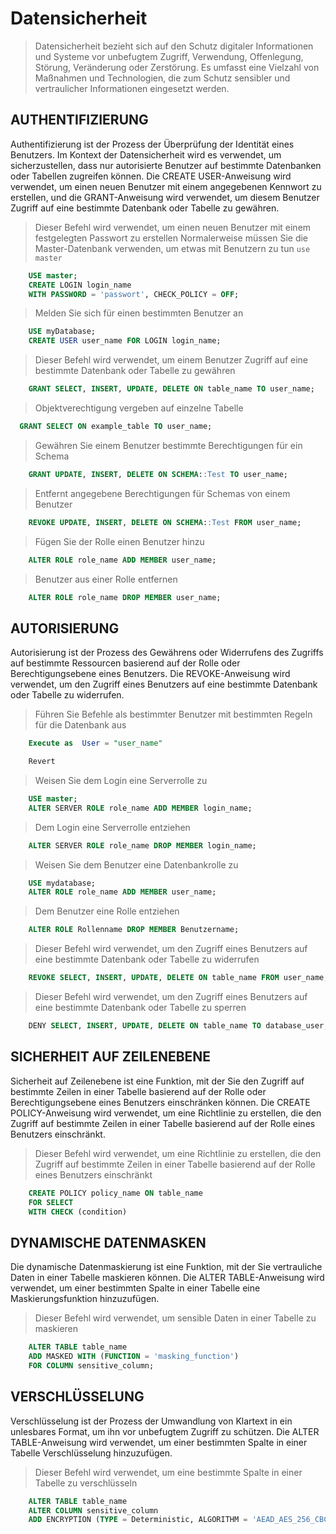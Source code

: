 # Datensicherheit
> Datensicherheit bezieht sich auf den Schutz digitaler Informationen und Systeme vor unbefugtem Zugriff, Verwendung, Offenlegung, Störung, Veränderung oder Zerstörung. Es umfasst eine Vielzahl von Maßnahmen und Technologien, die zum Schutz sensibler und vertraulicher Informationen eingesetzt werden.
## AUTHENTIFIZIERUNG
Authentifizierung ist der Prozess der Überprüfung der Identität eines Benutzers. Im Kontext der Datensicherheit wird es verwendet, um sicherzustellen, dass nur autorisierte Benutzer auf bestimmte Datenbanken oder Tabellen zugreifen können. Die CREATE USER-Anweisung wird verwendet, um einen neuen Benutzer mit einem angegebenen Kennwort zu erstellen, und die GRANT-Anweisung wird verwendet, um diesem Benutzer Zugriff auf eine bestimmte Datenbank oder Tabelle zu gewähren.
> Dieser Befehl wird verwendet, um einen neuen Benutzer mit einem festgelegten Passwort zu erstellen
> Normalerweise müssen Sie die Master-Datenbank verwenden, um etwas mit Benutzern zu tun ```use master```
```SQL
    USE master;
    CREATE LOGIN login_name
    WITH PASSWORD = 'passwort', CHECK_POLICY = OFF;
```
> Melden Sie sich für einen bestimmten Benutzer an
```SQL
    USE myDatabase;
    CREATE USER user_name FOR LOGIN login_name;
```
> Dieser Befehl wird verwendet, um einem Benutzer Zugriff auf eine bestimmte Datenbank oder Tabelle zu gewähren
```SQL
    GRANT SELECT, INSERT, UPDATE, DELETE ON table_name TO user_name;
```
> Objektverechtigung vergeben auf einzelne Tabelle
```sql
  GRANT SELECT ON example_table TO user_name;
```
> Gewähren Sie einem Benutzer bestimmte Berechtigungen für ein Schema
```sql
    GRANT UPDATE, INSERT, DELETE ON SCHEMA::Test TO user_name;
```
> Entfernt angegebene Berechtigungen für Schemas von einem Benutzer
```sql
    REVOKE UPDATE, INSERT, DELETE ON SCHEMA::Test FROM user_name;
```
> Fügen Sie der Rolle einen Benutzer hinzu
```sql
    ALTER ROLE role_name ADD MEMBER user_name;
```
> Benutzer aus einer Rolle entfernen
```sql
    ALTER ROLE role_name DROP MEMBER user_name;
```
## AUTORISIERUNG
Autorisierung ist der Prozess des Gewährens oder Widerrufens des Zugriffs auf bestimmte Ressourcen basierend auf der Rolle oder Berechtigungsebene eines Benutzers. Die REVOKE-Anweisung wird verwendet, um den Zugriff eines Benutzers auf eine bestimmte Datenbank oder Tabelle zu widerrufen.
> Führen Sie Befehle als bestimmter Benutzer mit bestimmten Regeln für die Datenbank aus
```sql
    Execute as  User = "user_name"

    Revert
```
> Weisen Sie dem Login eine Serverrolle zu
```sql
    USE master;
    ALTER SERVER ROLE role_name ADD MEMBER login_name;
```
> Dem Login eine Serverrolle entziehen
```SQL
    ALTER SERVER ROLE role_name DROP MEMBER login_name;
```
> Weisen Sie dem Benutzer eine Datenbankrolle zu
```SQL
    USE mydatabase;
    ALTER ROLE role_name ADD MEMBER user_name;
```
> Dem Benutzer eine Rolle entziehen
```SQL
    ALTER ROLE Rollenname DROP MEMBER Benutzername;
```
> Dieser Befehl wird verwendet, um den Zugriff eines Benutzers auf eine bestimmte Datenbank oder Tabelle zu widerrufen
```SQL
    REVOKE SELECT, INSERT, UPDATE, DELETE ON table_name FROM user_name;
```
> Dieser Befehl wird verwendet, um den Zugriff eines Benutzers auf eine bestimmte Datenbank oder Tabelle zu sperren
```sql
    DENY SELECT, INSERT, UPDATE, DELETE ON table_name TO database_user;
```
## SICHERHEIT AUF ZEILENEBENE
Sicherheit auf Zeilenebene ist eine Funktion, mit der Sie den Zugriff auf bestimmte Zeilen in einer Tabelle basierend auf der Rolle oder Berechtigungsebene eines Benutzers einschränken können. Die CREATE POLICY-Anweisung wird verwendet, um eine Richtlinie zu erstellen, die den Zugriff auf bestimmte Zeilen in einer Tabelle basierend auf der Rolle eines Benutzers einschränkt.
> Dieser Befehl wird verwendet, um eine Richtlinie zu erstellen, die den Zugriff auf bestimmte Zeilen in einer Tabelle basierend auf der Rolle eines Benutzers einschränkt
```sql
    CREATE POLICY policy_name ON table_name
    FOR SELECT
    WITH CHECK (condition)
```
## DYNAMISCHE DATENMASKEN
Die dynamische Datenmaskierung ist eine Funktion, mit der Sie vertrauliche Daten in einer Tabelle maskieren können. Die ALTER TABLE-Anweisung wird verwendet, um einer bestimmten Spalte in einer Tabelle eine Maskierungsfunktion hinzuzufügen.
> Dieser Befehl wird verwendet, um sensible Daten in einer Tabelle zu maskieren
```sql
    ALTER TABLE table_name
    ADD MASKED WITH (FUNCTION = 'masking_function')
    FOR COLUMN sensitive_column;
```
## VERSCHLÜSSELUNG
Verschlüsselung ist der Prozess der Umwandlung von Klartext in ein unlesbares Format, um ihn vor unbefugtem Zugriff zu schützen. Die ALTER TABLE-Anweisung wird verwendet, um einer bestimmten Spalte in einer Tabelle Verschlüsselung hinzuzufügen.
> Dieser Befehl wird verwendet, um eine bestimmte Spalte in einer Tabelle zu verschlüsseln
```sql
    ALTER TABLE table_name
    ALTER COLUMN sensitive_column
    ADD ENCRYPTION (TYPE = Deterministic, ALGORITHM = 'AEAD_AES_256_CBC_HMAC_SHA_256');
```
